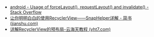 * [android - Usage of forceLayout(), requestLayout() and invalidate() - Stack Overflow](https://stackoverflow.com/questions/13856180/usage-of-forcelayout-requestlayout-and-invalidate)
* [让你明明白白的使用RecyclerView——SnapHelper详解 - 简书 (jianshu.com)](https://www.jianshu.com/p/e54db232df62)
* [详解RecyclerView的预布局-云海天教程 (yht7.com)](https://m.yht7.com/news/298005)